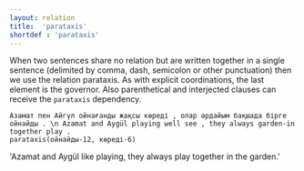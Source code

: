 ```yaml
---
layout: relation
title:  'parataxis'
shortdef : 'parataxis'
---
```


When two sentences share no relation but are written together in a single 
sentence (delimited by comma, dash, semicolon or other punctuation) then we use the relation parataxis. 
As with explicit coordinations, the last element is the governor. 
Also parenthetical and interjected clauses can receive the `parataxis` dependency. 

~~~ sdparse
Азамат пен Айгүл ойнағанды жақсы көреді , олар әрдайым бақшада бірге ойнайды . \n Azamat and Aygül playing well see , they always garden-in together play .
parataxis(ойнайды-12, көреді-6)
~~~
'Azamat and Aygül like playing, they always play together in the garden.'
<!-- Interlanguage links updated Čt lis 12 09:43:37 CET 2020 -->
